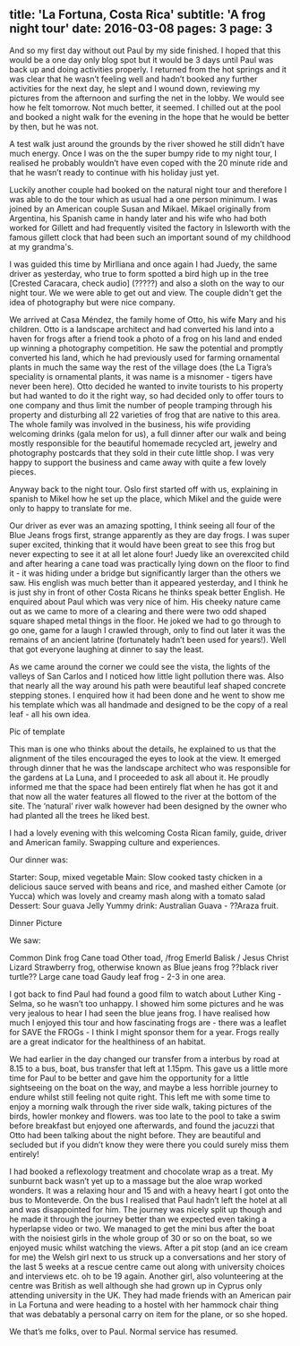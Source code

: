 title: 'La Fortuna, Costa Rica'
subtitle: 'A frog night tour'
date: 2016-03-08
pages: 3
page: 3
---

 And so my first day without out Paul by my side finished.  I hoped that this would be a one day only blog spot but it would be 3 days until Paul was back up and doing activities properly. I returned from the hot springs and it was clear that he wasn’t feeling well and hadn’t booked any further activities for the next day, he slept and I wound down, reviewing my pictures from the afternoon and surfing the net in the lobby. We would see how he felt tomorrow.  Not much better, it seemed.  I chilled out at the pool and booked a night walk for the evening in the hope that he would be better by then, but he was not.

A test walk just around the grounds by the river showed he still didn’t have much energy.  Once I was on the the super bumpy ride to my night tour, I realised he probably wouldn’t have even coped with the 20 minute ride and that he wasn’t ready to continue with his holiday just yet.

Luckily another couple had booked on the natural night tour and therefore I was able to do the tour which as usual had a one person minimum. I was joined by an American couple Susan and Mikael. Mikael originally from Argentina, his Spanish came in handy later and his wife who had both worked for Gillett and had frequently visited the factory in Isleworth with the famous gillett clock that had been such an important sound of my childhood at my grandma's.

I was guided this time by Mirlliana and once again I had Juedy, the same driver as yesterday, who true to form spotted a bird high up in the tree [Crested Caracara, check audio] (?????) and also a sloth on the way to our night tour.  We we were able to get out and view. The couple didn't get the idea of photography but were nice company.

We arrived at Casa Méndez, the family home of Otto, his wife Mary and his children. Otto is a landscape architect and had converted his land into a haven for frogs after a friend took a photo of a frog on his land and ended up winning a photography competition.  He saw the potential and promptly converted his land, which he had previously used for farming ornamental plants in much the same way the rest of the village does (the La Tigra’s speciality is ornamental plants, it was name is a misnomer - tigers have never been here).  Otto decided he wanted to invite tourists to his property but had wanted to do it the right way, so had decided only to offer tours to one company and thus limit the number of people tramping through his property and disturbing all 22 varieties of frog that are native to this area. The whole family was involved in the business, his wife providing welcoming drinks (gala melon for us), a full dinner after our walk and being mostly responsible for the beautiful homemade recycled art, jewelry and photography postcards that they sold in their cute little shop.  I was very happy to support the business and came away with quite a few lovely pieces.

Anyway back to the night tour.  Oslo first started off with us, explaining in spanish to Mikel how he set up the place, which Mikel and the guide were only to happy to translate for me.  

Our driver as ever was an amazing spotting, I think seeing all four of the Blue Jeans frogs first, strange apparently as they are day frogs. I was super super excited, thinking that it would have been great to see this frog but never expecting to see it at all let alone four!  Juedy like an overexcited child and after hearing a cane toad was practically lying down on the floor to find it - it was hiding under a bridge but significantly larger than the others we saw.  His english was much better than it appeared yesterday, and I think he is just shy in front of other Costa Ricans he thinks speak better English.  He enquired about Paul which was very nice of him. His cheeky nature came out as we came to more of a clearing and there were two odd shaped square shaped metal things in the floor.  He joked we had to go through to go one, game for a laugh I crawled through, only to find out later it was the remains of an ancient latrine (fortunately hadn’t been used for years!).  Well that got everyone laughing at dinner to say the least.

As we came around the corner we could see the vista, the lights of the valleys of San Carlos and I noticed how little light pollution there was.  Also that nearly all the way around his path were beautiful leaf shaped concrete stepping stones.  I enquired how it had been done and he went to show me his template which was all handmade and designed to be the copy of a real leaf - all his own idea.  

Pic of template

This man is one who thinks about the details, he explained to us that the alignment of the tiles encouraged the eyes to look at the view.  It emerged through dinner that he was the landscape architect who was responsible for the gardens at La Luna, and I proceeded to ask all about it.  He proudly informed me that the space had been entirely flat when he has got it and that now all the water features all flowed to the river at the bottom of the site.  The ‘natural’ river walk however had been designed by the owner who had planted all the trees he liked best.  

I had a lovely evening with this welcoming Costa Rican family, guide, driver and American family. Swapping culture and experiences.  

Our dinner was:

Starter: Soup, mixed vegetable
Main: Slow cooked tasty chicken in a delicious sauce served with beans and rice, and mashed either Camote (or Yucca) which was lovely and creamy mash along with a tomato salad
Dessert: Sour guava Jelly
Yummy drink: Australian Guava - ??Araza fruit.

Dinner Picture

We saw:

Common Dink frog
Cane toad
Other toad, /frog
Emerld Balisk / Jesus Christ Lizard
Strawberry frog, otherwise known as Blue jeans frog
??black river turtle??
Large cane toad
Gaudy leaf frog - 2-3 in one area.


I got back to find Paul had found a good film to watch about Luther King - Selma, so he wasn’t too unhappy.  I showed him some pictures and he was very jealous to hear I had seen the blue jeans frog.  I have realised how much I enjoyed this tour and how fascinating frogs are - there was a leaflet for SAVE the FROGs - I think I might sponsor them for a year.  Frogs really are a great indicator for the healthiness of an habitat.

We had earlier in the day changed our transfer from a interbus by road at 8.15 to a bus, boat, bus transfer that left at 1.15pm.  This gave us a little more time for Paul to be better and gave him the opportunity for a little sightseeing on the boat on the way, and maybe a less horrible journey to endure whilst still feeling not quite right.  This left me with some time to enjoy a morning walk through the river side walk, taking pictures of the birds, howler monkey and flowers.   was too late to the pool to take a swim before breakfast but enjoyed one afterwards, and found the jacuzzi that Otto had been talking about the night before.  They are beautiful and secluded but if you didn’t know they were there you could surely miss them entirely!

I had booked a reflexology treatment and chocolate wrap as a treat.  My sunburnt back wasn’t yet up to a massage but the aloe wrap worked wonders.  It was a relaxing hour and 15 and with a heavy heart I got onto the bus to Monteverde.  On the bus I realised that Paul hadn’t left the hotel at all and was disappointed for him. The journey was nicely split up though and he made it through the journey better than we expected even taking a hyperlapse video or two. We managed to get the mini bus after the boat with the noisiest girls in the whole group of 30 or so on the boat, so we enjoyed music whilst watching the views. After a pit stop (and an ice cream for me) the Welsh girl next to us struck up a conversations and her story of the last 5 weeks at a rescue centre came out along with university choices and interviews etc. oh to be 19 again.  Another girl, also volunteering at the centre was British as well although she had grown up in Cyprus only attending university in the UK.  They had made friends with an American pair in La Fortuna and were heading to a hostel with her hammock chair thing that was debatably a personal carry on item for the plane, or so she hoped.

We that’s me folks, over to Paul. Normal service has resumed.
